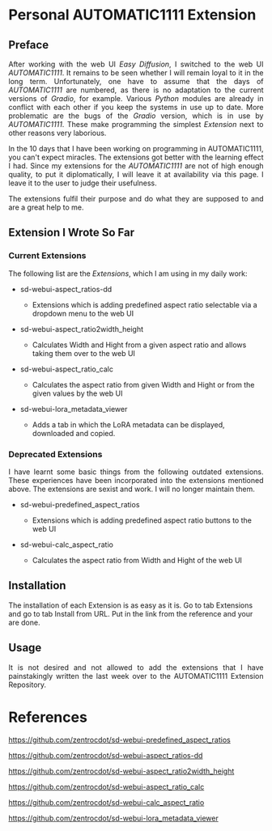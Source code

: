 # Personal AUTOMATIC1111 Extension

## Preface

<p align="justify">After working with the web UI <i>Easy Diffusion</i>, I switched to the web UI <i>AUTOMATIC1111</i>. It remains to be seen whether I will remain loyal to it in the long term. Unfortunately, one have to assume that the days of <i>AUTOMATIC1111</i> are numbered, as there is no adaptation to the current versions of <i>Gradio</i>, for example. Various <i>Python</i> modules are already in conflict with each other if you keep the systems in use up to date. More problematic are the bugs of the <i>Gradio</i> version, which is in use by <i>AUTOMATIC1111</i>. These make programming the simplest <i>Extension</i> next to other reasons very laborious.</p>

<p align="justify">In the 10 days that I have been working on programming in AUTOMATIC1111, you can't expect miracles. The extensions got better with the learning effect I had. Since my extensions for the <i>AUTOMATIC1111</i> are not of high enough quality, to put it diplomatically, I will leave it at availability via this page. I leave it to the user to judge their usefulness.</p>

<p align="justify">The extensions fulfil their purpose and do what they are supposed to and are a great help to me. </p>

## Extension I Wrote So Far

### Current Extensions

The following list are the <i>Extensions</i>, which I am using in my daily work:

* sd-webui-aspect_ratios-dd

  + Extensions which is adding predefined aspect ratio selectable via a dropdown menu to the web UI   

* sd-webui-aspect_ratio2width_height

  + Calculates Width and Hight from a given aspect ratio and allows taking them over to the web UI
  
* sd-webui-aspect_ratio_calc

  + Calculates the aspect ratio from given Width and Hight or from the given values by the web UI

* sd-webui-lora_metadata_viewer

  + Adds a tab in which the LoRA metadata can be displayed, downloaded and copied.
 
### Deprecated Extensions

<p align="justify">I have learnt some basic things from the following outdated extensions. These experiences have been incorporated into the extensions mentioned above. The extensions are sexist and work. I will no longer maintain them.</p>

* sd-webui-predefined_aspect_ratios

  + Extensions which is adding predefined aspect ratio buttons to the web UI

* sd-webui-calc_aspect_ratio

  + Calculates the aspect ratio from Width and Hight of the web UI
 
## Installation

The installation of each Extension is as easy as it is. Go to tab Extensions and go to tab Install from URL. Put in the link from the reference and your are done.

## Usage

<p align="justify">It is not desired and not allowed to add the extensions that I have painstakingly written the last week over to the AUTOMATIC1111 Extension Repository.</p>

# References

https://github.com/zentrocdot/sd-webui-predefined_aspect_ratios

https://github.com/zentrocdot/sd-webui-aspect_ratios-dd

https://github.com/zentrocdot/sd-webui-aspect_ratio2width_height

https://github.com/zentrocdot/sd-webui-aspect_ratio_calc

https://github.com/zentrocdot/sd-webui-calc_aspect_ratio

https://github.com/zentrocdot/sd-webui-lora_metadata_viewer
